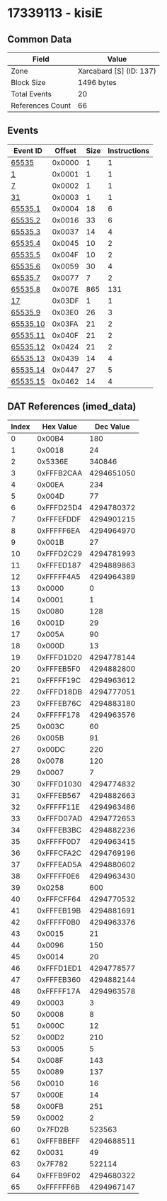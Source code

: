 # 17339113 - kisiE

## Common Data

| Field            | Value                   |
|------------------|-------------------------|
| Zone             | Xarcabard [S] (ID: 137) |
| Block Size       | 1496 bytes              |
| Total Events     | 20                      |
| References Count | 66                      |

## Events

| Event ID                  | Offset   |   Size |   Instructions |
|---------------------------|----------|--------|----------------|
| [65535](./65535.md)       | 0x0000   |      1 |              1 |
| [1](./1.md)               | 0x0001   |      1 |              1 |
| [7](./7.md)               | 0x0002   |      1 |              1 |
| [31](./31.md)             | 0x0003   |      1 |              1 |
| [65535.1](./65535.1.md)   | 0x0004   |     18 |              6 |
| [65535.2](./65535.2.md)   | 0x0016   |     33 |              6 |
| [65535.3](./65535.3.md)   | 0x0037   |     14 |              4 |
| [65535.4](./65535.4.md)   | 0x0045   |     10 |              2 |
| [65535.5](./65535.5.md)   | 0x004F   |     10 |              2 |
| [65535.6](./65535.6.md)   | 0x0059   |     30 |              4 |
| [65535.7](./65535.7.md)   | 0x0077   |      7 |              2 |
| [65535.8](./65535.8.md)   | 0x007E   |    865 |            131 |
| [17](./17.md)             | 0x03DF   |      1 |              1 |
| [65535.9](./65535.9.md)   | 0x03E0   |     26 |              3 |
| [65535.10](./65535.10.md) | 0x03FA   |     21 |              2 |
| [65535.11](./65535.11.md) | 0x040F   |     21 |              2 |
| [65535.12](./65535.12.md) | 0x0424   |     21 |              2 |
| [65535.13](./65535.13.md) | 0x0439   |     14 |              4 |
| [65535.14](./65535.14.md) | 0x0447   |     27 |              5 |
| [65535.15](./65535.15.md) | 0x0462   |     14 |              4 |

## DAT References (imed_data)

|   Index | Hex Value   |   Dec Value |
|---------|-------------|-------------|
|       0 | 0x00B4      |         180 |
|       1 | 0x0018      |          24 |
|       2 | 0x5336E     |      340846 |
|       3 | 0xFFFB2CAA  |  4294651050 |
|       4 | 0x00EA      |         234 |
|       5 | 0x004D      |          77 |
|       6 | 0xFFFD25D4  |  4294780372 |
|       7 | 0xFFFEFDDF  |  4294901215 |
|       8 | 0xFFFFF6EA  |  4294964970 |
|       9 | 0x001B      |          27 |
|      10 | 0xFFFD2C29  |  4294781993 |
|      11 | 0xFFFED187  |  4294889863 |
|      12 | 0xFFFFF4A5  |  4294964389 |
|      13 | 0x0000      |           0 |
|      14 | 0x0001      |           1 |
|      15 | 0x0080      |         128 |
|      16 | 0x001D      |          29 |
|      17 | 0x005A      |          90 |
|      18 | 0x000D      |          13 |
|      19 | 0xFFFD1D20  |  4294778144 |
|      20 | 0xFFFEB5F0  |  4294882800 |
|      21 | 0xFFFFF19C  |  4294963612 |
|      22 | 0xFFFD18DB  |  4294777051 |
|      23 | 0xFFFEB76C  |  4294883180 |
|      24 | 0xFFFFF178  |  4294963576 |
|      25 | 0x003C      |          60 |
|      26 | 0x005B      |          91 |
|      27 | 0x00DC      |         220 |
|      28 | 0x0078      |         120 |
|      29 | 0x0007      |           7 |
|      30 | 0xFFFD1030  |  4294774832 |
|      31 | 0xFFFEB567  |  4294882663 |
|      32 | 0xFFFFF11E  |  4294963486 |
|      33 | 0xFFFD07AD  |  4294772653 |
|      34 | 0xFFFEB3BC  |  4294882236 |
|      35 | 0xFFFFF0D7  |  4294963415 |
|      36 | 0xFFFCFA2C  |  4294769196 |
|      37 | 0xFFFEAD5A  |  4294880602 |
|      38 | 0xFFFFF0E6  |  4294963430 |
|      39 | 0x0258      |         600 |
|      40 | 0xFFFCFF64  |  4294770532 |
|      41 | 0xFFFEB19B  |  4294881691 |
|      42 | 0xFFFFF0B0  |  4294963376 |
|      43 | 0x0015      |          21 |
|      44 | 0x0096      |         150 |
|      45 | 0x0014      |          20 |
|      46 | 0xFFFD1ED1  |  4294778577 |
|      47 | 0xFFFEB360  |  4294882144 |
|      48 | 0xFFFFF17A  |  4294963578 |
|      49 | 0x0003      |           3 |
|      50 | 0x0008      |           8 |
|      51 | 0x000C      |          12 |
|      52 | 0x00D2      |         210 |
|      53 | 0x0005      |           5 |
|      54 | 0x008F      |         143 |
|      55 | 0x0089      |         137 |
|      56 | 0x0010      |          16 |
|      57 | 0x000E      |          14 |
|      58 | 0x00FB      |         251 |
|      59 | 0x0002      |           2 |
|      60 | 0x7FD2B     |      523563 |
|      61 | 0xFFFBBEFF  |  4294688511 |
|      62 | 0x0031      |          49 |
|      63 | 0x7F782     |      522114 |
|      64 | 0xFFFB9F02  |  4294680322 |
|      65 | 0xFFFFFF6B  |  4294967147 |
